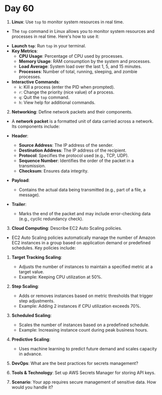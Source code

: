 # Day 60


1. **Linux**: Use `top` to monitor system resources in real time.
* The `top` command in Linux allows you to monitor system resources and processes in real time. Here's how to use it:

- **Launch `top`**: Run `top` in your terminal.
- **Key Metrics**:
  - **CPU Usage**: Percentage of CPU used by processes.
  - **Memory Usage**: RAM consumption by the system and processes.
  - **Load Average**: System load over the last 1, 5, and 15 minutes.
  - **Processes**: Number of total, running, sleeping, and zombie processes.
- **Interactive Commands**:
  - `k`: Kill a process (enter the PID when prompted).
  - `r`: Change the priority (nice value) of a process.
  - `q`: Quit the `top` command.
  - `h`: View help for additional commands.


2. **Networking**: Define network packets and their components.
* A **network packet** is a formatted unit of data carried across a network. Its components include:

- **Header**:
  - **Source Address**: The IP address of the sender.
  - **Destination Address**: The IP address of the recipient.
  - **Protocol**: Specifies the protocol used (e.g., TCP, UDP).
  - **Sequence Number**: Identifies the order of the packet in a transmission.
  - **Checksum**: Ensures data integrity.
  
- **Payload**:
  - Contains the actual data being transmitted (e.g., part of a file, a message).
  
- **Trailer**:
  - Marks the end of the packet and may include error-checking data (e.g., cyclic redundancy check).


3. **Cloud Computing**: Describe EC2 Auto Scaling policies.
* EC2 Auto Scaling policies automatically manage the number of Amazon EC2 instances in a group based on application demand or predefined schedules. Key policies include:

1. **Target Tracking Scaling**:
   - Adjusts the number of instances to maintain a specified metric at a target value.
   - Example: Keeping CPU utilization at 50%.

2. **Step Scaling**:
   - Adds or removes instances based on metric thresholds that trigger step adjustments.
   - Example: Adding 2 instances if CPU utilization exceeds 70%.

3. **Scheduled Scaling**:
   - Scales the number of instances based on a predefined schedule.
   - Example: Increasing instance count during peak business hours.

4. **Predictive Scaling**:
   - Uses machine learning to predict future demand and scales capacity in advance.


4. **DevOps**: What are the best practices for secrets management?

5. **Tools & Technology**: Set up AWS Secrets Manager for storing API keys.

6. **Scenario**: Your app requires secure management of sensitive data. How would you handle it?


